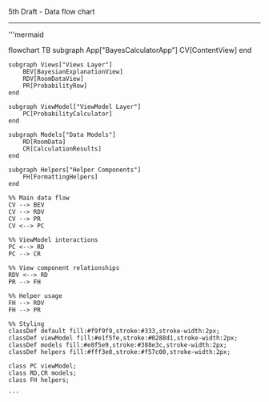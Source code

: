 5th Draft - Data flow chart

- - - -

'''mermaid

flowchart TB
    subgraph App["BayesCalculatorApp"]
        CV[ContentView]
    end

    subgraph Views["Views Layer"]
        BEV[BayesianExplanationView]
        RDV[RoomDataView]
        PR[ProbabilityRow]
    end

    subgraph ViewModel["ViewModel Layer"]
        PC[ProbabilityCalculator]
    end

    subgraph Models["Data Models"]
        RD[RoomData]
        CR[CalculationResults]
    end

    subgraph Helpers["Helper Components"]
        FH[FormattingHelpers]
    end

    %% Main data flow
    CV --> BEV
    CV --> RDV
    CV --> PR
    CV <--> PC
    
    %% ViewModel interactions
    PC <--> RD
    PC --> CR
    
    %% View component relationships
    RDV <--> RD
    PR --> FH
    
    %% Helper usage
    FH --> RDV
    FH --> PR

    %% Styling
    classDef default fill:#f9f9f9,stroke:#333,stroke-width:2px;
    classDef viewModel fill:#e1f5fe,stroke:#0288d1,stroke-width:2px;
    classDef models fill:#e8f5e9,stroke:#388e3c,stroke-width:2px;
    classDef helpers fill:#fff3e0,stroke:#f57c00,stroke-width:2px;
    
    class PC viewModel;
    class RD,CR models;
    class FH helpers;

    '''
